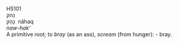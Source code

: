<body>
  <p>H5101<br>  נהק  <br> נָהַק  ‎  nâhaq  <br><i>naw-hak‘ </i><br>A primitive root; to <i>bray</i> (as an ass), <i>scream</i> (from hunger): - bray.<br></p>
 </body>